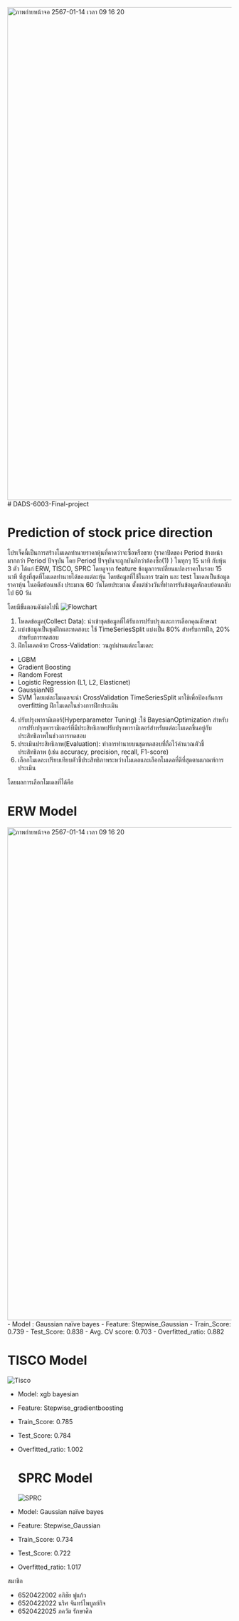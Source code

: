 <img width="1106" alt="ภาพถ่ายหน้าจอ 2567-01-14 เวลา 09 16 20" src="https://github.com/Taralimz/DADS-6003-Final-project/assets/122988569/1a34df98-0bb5-499a-849d-387a542997c5"># DADS-6003-Final-project
# Prediction of stock price direction
โปรเจ็คนี้เป็นการสร้างโมเดลทำนายราคาหุ้นที่คาดว่าจะซื้อหรือขาย (ราคาปิดของ Period ข้างหน้ามากกว่า Period ปัจจุบัน โดย Period ปัจจุบันจะถูกบันทึกว่าต้องซื้อ(1) ) ในทุกๆ 15 นาที กับหุ้น 3 ตัว ได้แก่ ERW, TISCO, SPRC โดยดูจาก feature ข้อมูลการเปลี่ยนแปลงราคาในรอบ 15 นาที ที่สูงที่สุดที่โมเดลทำนายได้ของแต่ละหุ้น โดยข้อมูลที่ใช้ในการ train และ test โมเดลเป็นข้อมูลราคาหุ้น ในอดีตย้อนหลัง ประมาณ 60 วันโดยประมาณ ตั้งแต่ช่วงวันที่ทำการรันข้อมูลหักลบย้อนกลับไป 60 วัน

โดยมีขั้นตอนดังต่อไปนี้
![Flowchart](https://github.com/Taralimz/DADS-6003-Final-project/assets/122988569/cf8d6c6d-694b-4d99-b857-69db0bf5fbd9)

1. โหลดข้อมูล(Collect Data): นำเข้าชุดข้อมูลที่ได้รับการปรับปรุงและการเลือกคุณลักษณt
2. แบ่งข้อมูลเป็นชุดฝึกและทดสอบ: ใช้ TimeSeriesSplit แบ่งเป็น 80% สำหรับการฝึก, 20% สำหรับการทดสอบ
3. ฝึกโมเดลด้วย Cross-Validation: วนลูปผ่านแต่ละโมเดล:
  - LGBM
  - Gradient Boosting
  - Random Forest
  - Logistic Regression (L1, L2, Elasticnet)
  - GaussianNB
  - SVM
โดยแต่ละโมเดลจะนำ CrossValidation TimeSeriesSplit มาใช้เพื่อป้องกันการ overfitting
ฝึกโมเดลในช่วงการฝึกประเมิน
4. ปรับปรุงพารามิเตอร์(Hyperparameter Tuning) :ใช้ BayesianOptimization สำหรับการปรับปรุงพารามิเตอร์ที่มีประสิทธิภาพปรับปรุงพารามิเตอร์สำหรับแต่ละโมเดลขึ้นอยู่กับประสิทธิภาพในช่วงการทดสอบ
5. ประเมินประสิทธิภาพ(Evaluation): ทำการทำนายบนชุดทดสอบที่ถือไว้คำนวณตัวชี้ประสิทธิภาพ (เช่น accuracy, precision, recall, F1-score)
6. เลือกโมเดล:เปรียบเทียบตัวชี้ประสิทธิภาพระหว่างโมเดลและเลือกโมเดลที่ดีที่สุดตามเกณฑ์การประเมิน

โดยผลการเลือกโมเดลที่ได้คือ

# ERW Model
<img width="1106" alt="ภาพถ่ายหน้าจอ 2567-01-14 เวลา 09 16 20" src="https://github.com/Taralimz/DADS-6003-Final-project/assets/122988569/6ce8aece-9001-4210-b4fb-b4ccea45e252">
- Model : Gaussian naïve bayes
- Feature: Stepwise_Gaussian
- Train_Score: 0.739
- Test_Score: 0.838
- Avg. CV score: 0.703
- Overfitted_ratio: 0.882

# TISCO Model
![Tisco](https://github.com/Taralimz/DADS-6003-Final-project/assets/122988569/1c574c50-5a87-4467-b55e-19668c353020)
- Model: xgb bayesian
- Feature: Stepwise_gradientboosting
- Train_Score: 0.785
- Test_Score: 0.784
- Overfitted_ratio: 1.002

  # SPRC Model
  ![SPRC](https://github.com/Taralimz/DADS-6003-Final-project/assets/122988569/252ff0f4-bd5b-496c-a6c7-8b1a3ed63eab)
- Model: Gaussian naïve bayes
- Feature: Stepwise_Gaussian
- Train_Score: 0.734
- Test_Score: 0.722
- Overfitted_ratio: 1.017

สมาชิก
- 6520422002 อภิชัย ฟูแก้ว
- 6520422022 นริศ จันทร์ไพบูลย์กิจ
- 6520422025 ภควัต รักษาศิล


  
